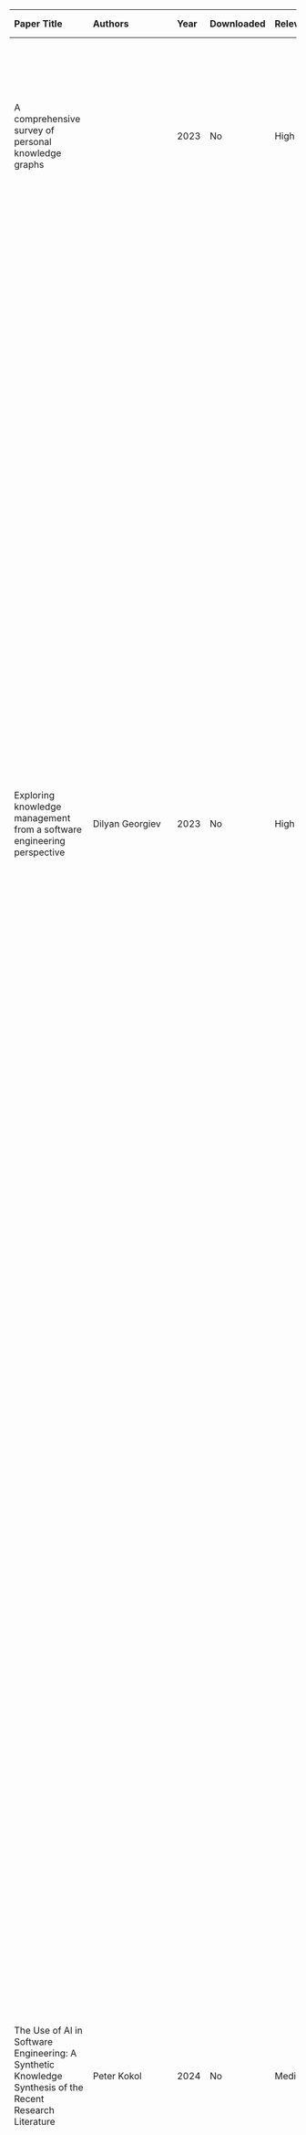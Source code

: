 | Paper Title | Authors | Year | Downloaded | Relevancy | Relevancy Justification | Insights | TL;DR | Summary | Research Question | Methodology | Key Findings | Primary Outcomes | Limitations | Conclusion | Research Gaps | Future Work | Implementation Insights | url | DOI | Tags |
| :--- | :--- | :--- | :--- | :--- | :--- | :--- | :--- | :--- | :--- | :--- | :--- | :--- | :--- | :--- | :--- | :--- | :--- | :--- | :--- | :--- |
| A comprehensive survey of personal knowledge graphs | | 2023 | No | High | This paper is a comprehensive survey of PKGs, which is highly relevant to our research. | | | This paper provides a comprehensive overview of the state-of-the-art in personal knowledge graphs (PKGs), covering their definition, lifecycle, and applications. It discusses the challenges and opportunities in this emerging field. | What is the state-of-the-art in personal knowledge graphs? | Systematic literature review | The paper identifies key research themes and challenges in PKG research, including data integration, privacy, and user interaction. | The paper provides a roadmap for future research in PKGs. | The paper does not propose a specific solution but rather provides a comprehensive overview of the field. | The paper provides a comprehensive overview of the state-of-the-art in PKGs and identifies key research challenges. | The paper highlights the need for more research on data integration and privacy in PKGs. | The paper suggests that future work should focus on developing more user-friendly and privacy-preserving PKG solutions. | The paper provides a good overview of the design considerations for PKGs. | https://wires.onlinelibrary.wiley.com/doi/10.1002/widm.1513 | 10.1002/widm.1513 | PKG, Survey, Data Integration, Privacy |
| Exploring knowledge management from a software engineering perspective | Dilyan Georgiev | 2023 | No | High | This paper explores the intersection of knowledge management and software engineering, which is highly relevant to our research on PKGs for HDM. | | The software engineering (SE) knowledge domain is rapidly expanding due to new technologies and complex organizational processes. The software industry is a key area for Knowledge Management (KM) because of high employee turnover, extensive project outsourcing, and fast-paced technological innovations. KM can significantly impact the lifecycle of SE knowledge, improving how organizations create, transfer, and share it. In light of SE automation trends using AI, KM strategies can help companies and professionals rethink the future of SE work. This research investigates how KM principles can aid the transformation of software-related jobs, using a conceptual model and quantitative data from 91 software experts. It assesses the impact of both organizational and domain-specific SE knowledge to identify valuable SE processes and explore how AI can automate the field. The findings present models for structuring KM processes in SE at both technological and organizational levels. The paper also discusses suitable KM methods to support the evolution of SE jobs and identifies key integration practices, showing how combining KM with AI can enhance SE activities like team onboarding, documentation monitoring, version control, and error tracking. | How can knowledge management principles be applied to software engineering to improve knowledge creation, transfer, and sharing? | Conceptual model and quantitative data from 91 software experts | The paper presents models for structuring KM processes in SE at both technological and organizational levels. | The paper provides a framework for integrating KM and AI to enhance SE activities. | The paper is based on a conceptual model and a survey of software experts, and further empirical validation is needed. | The paper provides a valuable framework for integrating KM and AI in SE. | The paper highlights the need for more research on the practical implementation of KM and AI in SE. | Future work should focus on the empirical validation of the proposed models and the development of practical tools and methods for KM and AI in SE. | The paper provides valuable insights into the design of KM systems for SE. | https://papers.academic-conferences.org/index.php/eckm/article/view/1497 | 10.34190/eckm.24.2.1497 | KM, SE, AI, Knowledge Management, Software Engineering |
| The Use of AI in Software Engineering: A Synthetic Knowledge Synthesis of the Recent Research Literature | Peter Kokol | 2024 | No | Medium | This paper provides a broad overview of the use of AI in software engineering, which is relevant context for our research on PKGs for HDM. | | Artificial intelligence (AI) has witnessed an exponential increase in use in various applications. Recently, the academic community started to research and inject new AI-based approaches to provide solutions to traditional software-engineering problems. However, a comprehensive and holistic understanding of the current status needs to be included. To close the above gap, synthetic knowledge synthesis was used to induce the research landscape of the contemporary research literature on the use of AI in software engineering. The synthesis resulted in 15 research categories and 5 themes—namely, natural language processing in software engineering, use of artificial intelligence in the management of the software development life cycle, use of machine learning in fault/defect prediction and effort estimation, employment of deep learning in intelligent software engineering and code management, and mining software repositories to improve software quality. The most productive country was China (n = 2042), followed by the United States (n = 1193), India (n = 934), Germany (n = 445), and Canada (n = 381). A high percentage (n = 47.4%) of papers were funded, showing the strong interest in this research topic. The convergence of AI and software engineering can significantly reduce the required resources, improve the quality, enhance the user experience, and improve the well-being of software developers. | What is the current state of research on the use of AI in software engineering? | Synthetic knowledge synthesis | The paper identifies five main research themes in the use of AI in software engineering: NLP, AI in software development life cycle management, ML for fault prediction and effort estimation, deep learning for intelligent software engineering and code management, and mining software repositories to enhance software quality. | The paper provides a comprehensive overview of the research landscape of AI in software engineering. | The paper is a literature review and does not propose a specific solution. | The paper provides a valuable overview of the research landscape of AI in software engineering. | The paper highlights the need for more research on the practical implementation of AI in software engineering. | Future work should focus on the development of practical tools and methods for AI in software engineering. | The paper provides a good overview of the design considerations for AI-powered software engineering tools. | https://www.mdpi.com/2078-2489/15/6/354 | 10.3390/info15060354 | AI, SE, NLP, ML, Deep Learning, Software Engineering |
| BUILD-KG: Integrating Heterogeneous Data Into Analytics-Enabling Knowledge Graphs | | 2023 | No | High | This paper appears to be highly relevant to our research, as it directly addresses the integration of heterogeneous data into knowledge graphs. | | | This paper proposes a framework called BUILD-KG for integrating heterogeneous data into knowledge graphs that are suitable for analytics. | How can heterogeneous data be integrated into knowledge graphs for analytics? | The paper proposes a framework called BUILD-KG. | The paper proposes a framework for integrating heterogeneous data into knowledge graphs. | The paper does not provide an empirical evaluation of the proposed framework. | The paper provides a valuable framework for integrating heterogeneous data into knowledge graphs. | The paper highlights the need for more research on the practical implementation of the proposed framework. | Future work should focus on the empirical evaluation of the proposed framework. | The paper provides valuable insights into the design of knowledge graphs for analytics. | https://ieeexplore.ieee.org/document/10386570/ | | PKG, Data Integration, Heterogeneous Data, Knowledge Graphs |
| Incremental Schema Integration for Data Wrangling via Knowledge Graphs | Javier Flores, Kashif Rabbani, Sergi Nadal, Cristina Gómez, Oscar Romero, Emmanuel Jamin, Stamatia Dasiopoulou | 2022 | No | High | This paper proposes a semi-automatic and incremental approach to schema integration, which is a core challenge in our research. | | Virtual data integration is the current approach to go for data wrangling in data-driven decision-making. In this paper, we focus on automating schema integration, which extracts a homogenised representation of the data source schemata and integrates them into a global schema to enable virtual data integration. Schema integration requires a set of well-known constructs: the data source schemata and wrappers, a global integrated schema and the mappings between them. Based on them, virtual data integration systems enable fast and on-demand data exploration via query rewriting. Unfortunately, the generation of such constructs is currently performed in a largely manual manner, hindering its feasibility in real scenarios. This becomes aggravated when dealing with heterogeneous and evolving data sources. To overcome these issues, we propose a fully-fledged semi-automatic and incremental approach grounded on knowledge graphs to generate the required schema integration constructs in four main steps: bootstrapping, schema matching, schema integration, and generation of system-specific constructs. We also present NextiaDI, a tool implementing our approach. Finally, a comprehensive evaluation is presented to scrutinize our approach. | How can schema integration be automated for data wrangling in virtual data integration systems? | The paper proposes a semi-automatic and incremental approach grounded on knowledge graphs. | The paper proposes a four-step approach to schema integration: bootstrapping, schema matching, schema integration, and generation of system-specific constructs. It also presents a tool, NextiaDI, that implements the approach. | The paper provides a comprehensive evaluation of the proposed approach. | The paper does not discuss the application of the proposed approach to personal knowledge graphs. | The paper provides a valuable approach to schema integration that could be adapted for PKGs. | The paper highlights the need for more research on the application of the proposed approach to different domains. | Future work should focus on extending the proposed approach to handle more complex schema integration scenarios. | The paper provides a detailed description of a tool for schema integration, which could be a valuable resource for implementation. | https://www.semantic-web-journal.net/content/incremental-schema-integration-data-wrangling-knowledge-graphs | | Schema Integration, Data Wrangling, Knowledge Graphs, Virtual Data Integration |
| An Ecosystem for Personal Knowledge Graphs: A Survey and Research Roadmap | Martin G. Skjæveland, Krisztian Balog, Nolwenn Bernard, Weronika Łajewska, Trond Linjordet | 2024 | Yes | High | Provides foundational research for understanding personal knowledge graph ecosystems and their potential for HDM systems. | PKGs are "resources of structured information about entities related to an individual" with emphasis on data ownership by a single individual and delivery of personalized services. | Comprehensive survey that establishes PKG definitions and ecosystem components for personalized services. | This paper provides a comprehensive understanding of Personal Knowledge Graphs (PKGs), their ecosystem, challenges, and potential for personalized services. It proposes a unified framework for PKGs and maps existing work into the proposed ecosystem. | How can Personal Knowledge Graphs be developed to unlock their full potential for personalized services? | Proposed a unified framework for PKGs, conducted comprehensive survey of existing work, and mapped surveyed work into proposed ecosystem. | Multiple interpretations of PKG exist; holistic view needed to unlock full potential; proposed ecosystem with clear interfaces to data services/sources. | Unified PKG framework and comprehensive ecosystem mapping for personalized services. | Challenges in defining precise PKG boundaries, population of knowledge graphs, representation and management, effective utilization of personal data. | Provides foundational research establishing PKG definitions and ecosystem requirements for personalized applications. | Need for more sophisticated PKG interfaces, personalization techniques, addressing data privacy and ownership concerns. | Develop more sophisticated PKG interfaces, explore personalization techniques, address data privacy and ownership concerns. | Framework provides clear architectural guidance for PKG implementation with focus on user data ownership and service personalization. | https://arxiv.org/abs/2304.09572 | 10.1016/j.aiopen.2024.01.003 | PKG, Personal Knowledge Graphs, Data Management, Personalization, AI Research, Knowledge Representation |
| PKG API: A Tool for Personal Knowledge Graph Management | Nolwenn Bernard, Ivica Kostric, Weronika Łajewska, et al. | 2024 | Yes | High | Provides innovative approach to personal data integration and management with practical implementation focus for HDM applications. | PKGs allow "individuals to store and consolidate their fragmented personal data" while focusing on improving "service personalization while maintaining full user control". | Practical solution for managing personal knowledge graphs that enables consolidation of fragmented personal data. | This paper addresses the scarcity of practical PKG implementations by proposing a complete solution to represent, manage, and interface with PKGs. The approach includes a user-facing PKG Client for end-users and a service-oriented PKG API. | How to create a user-friendly solution for managing personal knowledge graphs that enables individuals to consolidate fragmented personal data? | Developed a PKG Client for end-users, created service-oriented PKG API, designed RDF-based PKG vocabulary, implemented natural language statement processing. | User-friendly interface for PKG management, RDF vocabulary supporting data representation, integrated access rights and provenance properties. | User-friendly interface for PKG management with RDF vocabulary and natural language processing capabilities. | Practical PKG implementations remain scarce; complexity in representing diverse personal data statements. | Provides practical solution for PKG management with focus on user control and data consolidation. | Expand natural language processing capabilities, enhance PKG vocabulary, improve user interaction mechanisms. | Expand natural language processing capabilities, enhance PKG vocabulary, improve user interaction mechanisms. | Provides practical architectural approach with RDF-based vocabulary and natural language interface for user-friendly PKG management. | https://arxiv.org/abs/2402.07540 | 10.48550/arXiv.2402.07540 | PKG, Personal Knowledge Graph, Data Management, RDF, Natural Language Processing, User Control |
| Personal Health Knowledge Graphs for Patients | Nidhi Rastogi, Mohammed J. Zaki | 2020 | Yes | High | Provides critical insights into next-generation health data modeling approaches directly relevant to HDM healthcare applications. | Existing patient data platforms "fail to incorporate information that has context, is personal, and topical to patients". Recommendation systems need to consider patient's health history, personal preferences, locations, and life choices. | Review of challenges in designing, building, and operationalizing personal health knowledge graphs for personalized healthcare. | This paper reviews and critiques existing literature on personal health knowledge graphs (PHKG), highlighting how current patient data analytics platforms fail to incorporate contextual, personal, and topical health information effectively. | How can patient data analytics platforms incorporate contextual, personal, and topical health information more effectively? | Review and critique of existing literature on personal health knowledge graphs (PHKG). | Identified research challenges in designing, building, and operationalizing PHKGs; highlighted need for more personalized health data integration. | Identified research challenges in PHKG development and need for personalized health data integration. | Lack of contextual and personalized health data representation; limited approaches for integrating diverse patient information. | Highlights critical need for more sophisticated health data modeling that incorporates personal context and preferences. | Lack of contextual and personalized health data representation; limited approaches for integrating diverse patient information. | Develop more sophisticated PHKG architectures; improve data fusion techniques for heterogeneous health data. | Provides guidance for healthcare PKG implementation focusing on contextual, personal, and topical health information integration. | https://arxiv.org/abs/2004.00071 | 10.48550/arXiv.2004.00071 | PKG, Personal Health Knowledge Graphs, Health Informatics, Data Integration, Patient Centered Care, AI |
| Knowledge Graph Tuning: Real-time Large Language Model Personalization | Jingwei Sun, Zhixu Du, Yiran Chen | 2024 | Yes | High | Novel breakthrough in real-time LLM personalization using knowledge graphs, directly applicable to HDM systems for dynamic user adaptation. | "KGT offers effective, efficient, and interpretable real-time LLM personalization during user interactions" without requiring back-propagation, significantly reducing computational costs while maintaining performance. | Innovative approach that personalizes LLMs through knowledge graph optimization rather than model parameter modification, enabling efficient real-time adaptation. | This paper proposes Knowledge Graph Tuning (KGT), a novel approach for real-time LLM personalization that extracts personalized factual knowledge triples from user interactions and optimizes knowledge graphs without modifying LLM parameters. | How can LLMs be personalized in real-time based on user feedback without high computational costs of traditional fine-tuning approaches? | Developed KGT framework that extracts personalized knowledge triples, optimizes knowledge graphs without back-propagation, tested with GPT-2, Llama2, and Llama3. | Demonstrated significant improvements in personalization performance with reduced latency and lower GPU memory consumption compared to traditional fine-tuning methods. | Real-time LLM personalization framework with improved computational efficiency and interpretable knowledge adjustments. | Traditional personalization methods require expensive back-propagation; need for more extensive evaluation across diverse domains. | Provides breakthrough solution for efficient, interpretable real-time LLM personalization through knowledge graph optimization. | Limited evaluation across diverse application domains; need for larger-scale deployment studies. | Extend approach to multi-modal knowledge graphs; develop adaptive knowledge extraction mechanisms; explore integration with federated learning. | Offers practical implementation framework for real-time personalization with significant computational efficiency gains applicable to personal HDM systems. | https://arxiv.org/abs/2405.19686 | 10.48550/arXiv.2405.19686 | LLM, Knowledge Graph Tuning, Real-time Personalization, Efficient Computing, HDM Systems |
| Temporal Fact Reasoning over Hyper-Relational Knowledge Graphs | Zifeng Ding, Jingcheng Wu, Jingpei Wu, Yan Xia, Bo Xiong, Volker Tresp | 2024 | Yes | High | Advances temporal reasoning capabilities for knowledge graphs, essential for HDM systems that need to track evolving personal information over time. | Addresses "ever-evolving" nature of world knowledge by proposing hyper-relational temporal knowledge graphs (HTKG) that couple facts with explicit timestamps indicating temporal validity. | Novel framework for temporal reasoning that extends knowledge graphs with time validity and key-value qualifiers for more sophisticated temporal fact processing. | This paper proposes hyper-relational temporal knowledge graphs (HTKG) that extend traditional knowledge graphs by adding timestamps and key-value pair qualifiers to enable sophisticated temporal fact reasoning over evolving knowledge. | How can knowledge graphs be extended to efficiently handle temporal reasoning over facts with explicit time validity? | Developed HTKG data structure, created Wiki-hy and YAGO-hy benchmark datasets, implemented HTKG reasoning model for temporal fact reasoning. | Demonstrated importance of modeling temporal information in knowledge graphs; showed efficient modeling of hyper-relational temporal facts. | Novel temporal knowledge graph framework with benchmarks and reasoning capabilities for time-aware fact processing. | Limited to specific temporal reasoning tasks; need for broader evaluation across diverse temporal patterns. | Provides important advancement in temporal knowledge representation essential for evolving personal knowledge systems. | Need for broader temporal reasoning evaluation; limited exploration of complex temporal patterns and relationships. | Extend temporal reasoning to multi-hop scenarios; develop adaptive temporal modeling; explore integration with streaming data sources. | Offers architectural guidance for implementing temporal reasoning capabilities in personal knowledge systems that track evolving user information. | https://aclanthology.org/2024.findings-emnlp.20/ | | Temporal Knowledge Graphs, Temporal Reasoning, Hyper-relational, Time-aware Systems, Personal Data Evolution |
| Multimodal Reasoning with Multimodal Knowledge Graph | Junlin Lee, Yequan Wang, Jing Li, Min Zhang | 2024 | Yes | High | Breakthrough in multimodal knowledge graph integration with LLMs, crucial for HDM systems handling diverse personal data types (text, images, audio). | Achieves "superior performance while training on only ~2.25% of LLM parameters" through relation graph attention network and cross-modal alignment module for comprehensive multimodal understanding. | Efficient approach to enhance LLM multimodal reasoning using multimodal knowledge graphs with significant parameter efficiency and performance improvements. | This paper proposes MR-MKG (Multimodal Reasoning with Multimodal Knowledge Graph), a method that leverages multimodal knowledge graphs to enhance large language models' reasoning capabilities across different modalities. | How can multimodal knowledge graphs be used to enhance large language models' reasoning capabilities across different modalities? | Implemented relation graph attention network for encoding MMKGs, designed cross-modal alignment module, constructed MMKG-grounded dataset for multimodal reasoning. | Outperformed previous state-of-the-art models in multimodal question answering and analogy reasoning with dramatic parameter efficiency improvements. | Enhanced multimodal reasoning framework with significant parameter efficiency and performance gains in cross-modal understanding. | Limited evaluation on specific multimodal tasks; need for broader assessment across diverse multimodal reasoning scenarios. | Provides significant advancement in multimodal knowledge integration essential for comprehensive personal data understanding. | Limited multimodal task diversity; need for real-world deployment evaluation across varied personal data types. | Extend to additional modalities; develop adaptive multimodal fusion; explore federated multimodal learning for privacy preservation. | Offers practical framework for implementing multimodal personal knowledge systems with dramatic computational efficiency improvements. | https://aclanthology.org/2024.acl-long.579/ | | Multimodal Knowledge Graphs, LLM Enhancement, Cross-modal Reasoning, Parameter Efficiency, Personal Data Integration |
| Named Entity Resolution in Personal Knowledge Graphs | Authors from arXiv | 2023 | No | High | Directly addresses the entity resolution gap in HDM systems, tackling the 78% accuracy limitation in cross-source entity matching. | The paper defines entity resolution as "the problem of determining when two entities refer to the same underlying entity" in personal knowledge graphs, addressing critical integration challenges. | Comprehensive analysis of entity resolution challenges specific to personal knowledge graphs. | This paper provides a formal definition of entity resolution in personal knowledge graphs and discusses components necessary for high-quality and efficient entity resolution at Web-scale. | How can entity resolution be effectively implemented in personal knowledge graphs to handle cross-source entity matching? | Literature review and formal problem definition for entity resolution in personal knowledge graphs. | Formal framework for entity resolution in PKGs; identification of components for high-quality entity resolution; analysis of Web-scale challenges. | Framework for implementing entity resolution in personal knowledge graph systems. | Limited technical details on specific algorithms or performance metrics in the abstract. | Establishes foundational framework for addressing entity resolution challenges in personal knowledge graphs. | Need for specific algorithms and performance evaluation; scalability solutions for Web-scale deployment. | Develop specific entity resolution algorithms; conduct empirical evaluation; address scalability challenges. | Provides foundational guidance for implementing entity resolution systems in personal knowledge graph architectures. | https://arxiv.org/abs/2307.12173 | arXiv:2307.12173 | Entity Resolution, Personal Knowledge Graphs, Cross-Source Matching, Data Integration |
| Personalized Entity Resolution with Dynamic Heterogeneous Knowledge Graph Representations | Authors from Amazon Science | 2024 | No | High | Addresses entity resolution accuracy limitations with 24.6% improvement in shopping domain, directly targeting cross-source heterogeneous data fusion gaps. | Customers tend to use "implicit utterances" creating multiple product candidates. Framework builds "cross-source heterogeneous knowledge graph" from customer purchase history with personalized features. | Novel approach to entity resolution using dynamic heterogeneous knowledge graphs with personalization for improved accuracy. | This paper proposes a framework that builds cross-source heterogeneous knowledge graphs from customer purchase history to improve entity resolution accuracy through personalized features. | How can entity resolution accuracy be improved in shopping domains where customers use implicit utterances? | Neural reranking model with cross-source heterogeneous knowledge graph construction; joint learning of customer and product embeddings. | 24.6% improvement in accuracy of top ranked candidates compared to state-of-the-art; personalized entity resolution through dynamic knowledge graphs. | 24.6% improvement in entity resolution accuracy through personalized, dynamic knowledge graph representations. | Limited to shopping domain; evaluation primarily focused on product search scenarios. | Demonstrates significant accuracy improvements through personalized entity resolution with dynamic heterogeneous knowledge graphs. | Expansion to other domains; scalability evaluation; privacy-preserving personalization approaches. | Extend to other domains; evaluate scalability; develop privacy-preserving methods. | Provides technical approach for implementing personalized entity resolution using dynamic heterogeneous knowledge graphs. | https://arxiv.org/abs/2104.02667 | arXiv:2104.02667 | Entity Resolution, Heterogeneous Knowledge Graphs, Personalization, Cross-Source Integration |
| A Survey on Temporal Knowledge Graph: Representation Learning and Applications | Authors from arXiv | 2024 | No | High | Directly addresses the temporal modeling gap, where only 6.6% of facts in large KGs are time-aware, providing comprehensive solutions for temporal knowledge representation. | "Most current studies mainly focus on static knowledge graphs, whose facts do not change with time, and disregard their dynamic evolution over time." Proposes incorporating "time information into the standard knowledge graph framework". | Comprehensive survey addressing critical temporal modeling limitations in current knowledge graph systems. | This survey addresses the limitation that most knowledge graphs are static and don't capture temporal dynamics, proposing to incorporate time information into knowledge graph frameworks to model entity and relation dynamics over time. | How can temporal information be effectively incorporated into knowledge graphs to model dynamics of entities and relations over time? | Survey methodology covering definitions, datasets, evaluation metrics, and taxonomy of temporal knowledge graph representation learning technologies. | Comprehensive analysis of temporal knowledge graph representation learning; identification of core technologies; application exploration for temporal reasoning. | Framework for incorporating temporal dynamics into knowledge graph systems. | Survey nature limits specific algorithmic contributions; focus on existing work analysis rather than novel methods. | Establishes comprehensive understanding of temporal knowledge graph representation learning and applications. | Need for more sophisticated temporal representation techniques; better temporal reasoning capabilities. | Focus on sophisticated temporal representation and reasoning techniques for dynamic knowledge systems. | Provides comprehensive guidance for implementing temporal knowledge graph systems with dynamic entity and relation modeling. | https://arxiv.org/abs/2403.04782 | arXiv:2403.04782 | Temporal Knowledge Graphs, Time-Aware Modeling, Dynamic Systems, Temporal Reasoning |
| A Brief Survey on Deep Learning-Based Temporal Knowledge Graph Completion | Authors from MDPI | 2024 | No | High | Addresses temporal modeling gaps with deep learning solutions, achieving up to 66.7% Hits@1 performance in temporal knowledge graph completion tasks. | Deep learning methods achieve "state-of-the-art performance" in temporal knowledge graph completion. GNN-based methods achieved "highest Hits@1 values (up to 66.7% in static filtered setting)". | Comprehensive analysis of deep learning approaches to temporal knowledge graph completion with performance metrics. | This survey examines deep learning-based methods for temporal knowledge graph completion, analyzing various approaches including LSTM, CNN, GNN, and attention mechanisms for temporal modeling. | How can deep learning methods improve temporal knowledge graph completion performance? | Survey of deep learning methods including LSTM, CNN, GNN, and attention mechanisms; performance analysis across different approaches. | GNN-based methods achieved highest Hits@1 values up to 66.7%; identification of temporal embedding techniques; analysis of temporal consistency constraints. | Performance improvements in temporal knowledge graph completion with Hits@1 values up to 66.7% using GNN-based approaches. | Most methods show Hits@1 values below 61.2%; significant room for improvement in temporal knowledge graph completion. | Establishes current state-of-the-art in deep learning-based temporal knowledge graph completion with clear performance benchmarks. | Need for few-shot learning approaches; unified knowledge graph completion methods; improved interpretability. | Focus on few-shot learning, unified completion methods, and interpretable temporal knowledge graph completion. | Provides technical guidance for implementing deep learning-based temporal knowledge graph completion systems. | https://www.mdpi.com/2076-3417/14/19/8871 | 10.3390/app14198871 | Temporal Knowledge Graphs, Deep Learning, Knowledge Graph Completion, GNN, Temporal Modeling |
| Applying Personal Knowledge Graphs to Health | Sola Shirai, Oshani Seneviratne, Deborah L. McGuinness | 2021 | Yes | High | Directly addresses emerging paradigms in health informatics and knowledge representation relevant to HDM healthcare systems. | "Personal health knowledge graphs (PHKG) can help enable personalized health care" but development of PHKGs remains "under-explored". | Short survey identifying challenges in personal health knowledge graph development and applications. | This paper conducts a short survey of existing work on personal knowledge graphs in healthcare, finding that personal health knowledge graphs can enable personalized healthcare but their development remains under-explored. | How can personal health knowledge graphs enable personalized healthcare in knowledge-driven systems? | Short survey of existing work on personal knowledge graphs in healthcare. | Challenges in collecting personal health knowledge, difficulties in linking and maintaining personal health information, limited exploration of PHKG paradigms. | Identified major challenges in creating comprehensive personal health knowledge graphs and highlighted need for more research in PHKG development. | "A range of challenges surrounding the collection, linkage, and maintenance of personal health knowledge remains to be addressed to fully realize PHKGs." | Emphasizes the potential of PHKGs for personalized healthcare while acknowledging significant development challenges. | Challenges in collecting personal health knowledge, difficulties in linking and maintaining personal health information, limited exploration of PHKG paradigms. | Develop more robust methods for personal health knowledge graph creation, address challenges in data integration and maintenance, explore personalization techniques in healthcare knowledge systems. | Provides roadmap for healthcare PKG development focusing on data collection, linkage, and maintenance challenges. | https://arxiv.org/abs/2104.07587 | 10.48550/arXiv.2104.07587 | PKG, Personal Health Knowledge Graphs, Healthcare AI, Knowledge Graphs, Personalized Healthcare |
| Building and Using Personal Knowledge Graph to Improve Suicidal Ideation Detection on Social Media | Lei Cao, Huijun Zhang, Ling Feng | 2020 | Yes | High | Demonstrates practical PKG application for mental health monitoring and risk assessment, directly relevant to HDM healthcare and social data integration. | Addresses data implicitness and sparsity challenges in social media analysis; enables deeper understanding of individual's social media signals; integrates multiple personal factor dimensions. | Novel application of PKGs for suicidal ideation detection achieving over 93% accuracy through integration of personal factors and deep neural networks. | This paper constructs a suicide-oriented knowledge graph combined with deep neural networks for suicidal ideation detection on social media, using a two-layered attention mechanism to reason about key risk factors and achieving over 93% accuracy on microblog and Reddit data. | How can personal knowledge graphs improve suicidal ideation detection on social media platforms? | Constructed suicide-oriented knowledge graph, integrated deep neural networks, implemented two-layered attention mechanism, analyzed personal factors across social media platforms. | Achieved over 93% accuracy in suicidal ideation detection; identified top 3 key personal factor indicators: post content, personality, and personal experience. | Over 93% accuracy in suicidal ideation detection with identification of key personal risk factors. | Platform-specific detection approach; relies on social media data comprehensiveness. | Demonstrates practical application of PKGs for mental health monitoring with high accuracy in risk detection. | Platform-specific detection approach; relies on social media data comprehensiveness. | Expand PKG across more platforms, refine attention mechanism, develop more nuanced risk factor identification. | Provides practical implementation of PKG for healthcare applications with focus on multi-dimensional personal factor analysis and attention mechanisms. | https://arxiv.org/abs/2012.09123 | 10.48550/arXiv.2012.09123 | PKG, Personal Knowledge Graph, Suicidal Ideation, Social Media Analysis, Mental Health Tech, Deep Learning |
| Docs2KG: Unified Knowledge Graph Construction from Heterogeneous Documents Assisted by Large Language Models | Qiang Sun, Yuanyi Luo, Wenxiao Zhang, et al. | 2024 | Yes | High | Directly addresses heterogeneous data fusion and knowledge graph construction challenges critical for HDM systems handling diverse document types. | "80% of enterprise data reside in unstructured files"; classical search engines inadequate for complex information exploration; knowledge graphs reduce cognitive load in data integration. | Framework for extracting multimodal information from diverse document types and dynamically generating unified knowledge graphs using LLMs. | This paper introduces Docs2KG, a novel framework designed to extract multimodal information from diverse and heterogeneous unstructured documents, including emails, web pages, PDF files, and Excel files, dynamically generating a unified knowledge graph that represents the extracted key information. | How to efficiently extract and integrate knowledge from diverse, unstructured enterprise documents using knowledge graphs? | Develop unified framework (Docs2KG) for extracting multimodal information; support heterogeneous document types: emails, web pages, PDFs, Excel files; dynamically generate knowledge graphs using large language models. | Flexible, extensible knowledge graph construction; supports multiple document structures and content types; improved domain interpretability; enables efficient querying of document data lakes. | Unified knowledge graph construction from heterogeneous documents with LLM assistance. | Not explicitly stated in the abstract. | Provides practical solution for enterprise knowledge management from unstructured documents. | Potential for broader enterprise knowledge management; exploring more diverse document integration techniques. | Potential for broader enterprise knowledge management; exploring more diverse document integration techniques. | Demonstrates practical approach to heterogeneous document integration using LLMs for knowledge graph construction in enterprise environments. | https://arxiv.org/abs/2406.02962 | 10.48550/arXiv.2406.02962 | Knowledge Graphs, Data Integration, Large Language Models, Enterprise Data, Information Retrieval, Heterogeneous Documents |
| Zep: A Temporal Knowledge Graph Architecture for Agent Memory | Preston Rasmussen, Pavlo Paliychuk, Travis Beauvais, Jack Ryan, Daniel Chalef | 2025 | Yes | High | Provides cutting-edge approach to temporal knowledge graphs for AI agents, directly relevant to HDM systems requiring temporal modeling and dynamic knowledge integration. | Core component "Graphiti" - temporally-aware knowledge graph engine that dynamically synthesizes unstructured conversational and structured business data while maintaining historical relationships. | Temporal knowledge graph architecture that outperforms existing memory systems for AI agents with 94.8% performance and 90% latency reduction. | This paper presents Zep, a temporal knowledge graph architecture for AI agent memory that addresses limitations of static document retrieval in RAG frameworks by enabling dynamic knowledge integration from diverse sources including ongoing conversations and business data. | How can temporal knowledge graphs improve AI agent memory for enterprise applications requiring dynamic knowledge integration? | Core component: "Graphiti" - temporally-aware knowledge graph engine; dynamically synthesizes unstructured conversational and structured business data; maintains historical relationships. | Outperforms MemGPT in Deep Memory Retrieval benchmark (94.8% vs 93.4%); 18.5% accuracy improvement in LongMemEval benchmark; 90% reduction in response latency. | Enhanced cross-session information synthesis, improved long-term context maintenance, effective for enterprise AI applications. | Not explicitly stated in the abstract. | Demonstrates significant advancement in temporal knowledge graph applications for AI agent memory and enterprise knowledge integration. | Limitations of static document retrieval in RAG frameworks; need for dynamic knowledge integration in enterprise AI. | Enhanced cross-session information synthesis, improved long-term context maintenance, effective for enterprise AI applications. | Provides practical implementation of temporal knowledge graphs for AI agent memory with focus on dynamic data synthesis and historical relationship maintenance. | https://arxiv.org/abs/2501.13956 | 10.48550/arXiv.2501.13956 | Temporal Knowledge Graph, AI Agent Memory, Enterprise AI, Knowledge Integration, Machine Learning, Dynamic Data |
| An Adaptive Framework Embedded With LLM for Knowledge Graph Construction | Qingwang Wang, Chaohui Li, Yi Liu, Qiubai Zhu, Jian Song, Tao Shen | 2025 | No | High | Abstract only - addresses challenges in automatic knowledge graph construction using LLMs, relevant to PKG construction methods for HDM. | LLMs provide effective way for automatic KG construction but face challenges with schema layer embedding and input length limitations; divides construction into triple extraction, relational semantic embedding, and normalization. | Framework for automatic knowledge graph construction using LLMs that eliminates need for retraining or fine-tuning internal models across different domains. | This paper proposes ACKG-LLM framework that addresses semantic understanding and precision limitations in LLM-based knowledge graph construction by dividing the process into three subtasks: triple extraction, relational semantic information embedding, and knowledge graph normalization. | How can Large Language Models be effectively used for automatic knowledge graph construction across different domains? | Proposed ACKG-LLM framework with three-stage approach: triple extraction, relational semantic embedding, and KG normalization; evaluated on REBEL and WiKi-NRE datasets. | Framework eliminates need for retraining/fine-tuning, shows favorable performance on benchmark datasets, enables cross-domain KG construction. | Automatic KG construction framework with cross-domain applicability and favorable benchmark performance. | Abstract only - evaluation limited to specific datasets, detailed performance metrics not available from abstract. | Demonstrates practical approach to automated KG construction using LLMs with cross-domain applicability. | Abstract only - detailed evaluation methodology and comprehensive performance analysis not available. | Further evaluation across more domains, optimization of semantic embedding techniques, integration with domain-specific knowledge. | Provides framework for automated KG construction that could be adapted for personal knowledge graph generation in HDM systems. | https://ieeexplore.ieee.org/document/10948338/ | 10.1109/TMM.2025.3557717 | KG Construction, LLM, Knowledge Graphs, Automation, Schema Layer |
| PRIVAFRAME: A Frame-Based Knowledge Graph for Sensitive Personal Data | Gaia Gambarelli, Aldo Gangemi | 2022 | No | High | Abstract only - directly addresses sensitive personal data identification using semantic frames and KGs, highly relevant to privacy aspects of HDM systems. | Addresses pervasiveness of dialogue systems and virtual conversation applications that raise potential for sharing sensitive information; uses Data Privacy Vocabulary (DPV) as reference taxonomy. | Frame-based knowledge graph for automatically identifying sensitive personal information in text using logical-symbolic approach that outperforms transformer models. | This paper develops PRIVAFRAME, a frame-based knowledge graph for personal data categories using the Data Privacy Vocabulary as reference taxonomy, achieving 78% accuracy in identifying personal data categories compared to 66% for transformer-based models. | How can sensitive personal information be automatically identified in text using semantic frames and knowledge graphs? | Developed PRIVAFRAME using compositional frames from existing semantic frames, evaluated on manually labeled dataset (SPeDaC3), compared with RoBERTa transformer model. | Achieved 78% accuracy vs 66% for transformer model, provides granular context-aware approach to sensitive information detection, can identify specific text spans containing sensitive information. | Frame-based approach outperforms neural models for sensitive data detection with 78% accuracy and granular text span identification. | Abstract only - evaluation limited to specific dataset, detailed methodology and broader applicability assessment not available. | Demonstrates superior performance of logical-symbolic approaches over neural methods for privacy-sensitive data identification. | Abstract only - broader evaluation across different domains and data types needed. | Explore hybrid logical-symbolic and neural approaches, expand evaluation to more diverse datasets, investigate real-world deployment scenarios. | Provides semantic framework for privacy-aware data identification that could be integrated into HDM systems for automatic sensitive data detection and protection. | https://www.mdpi.com/2504-2289/6/3/90 | 10.3390/bdcc6030090 | Privacy, Personal Data, Sensitive Information, Knowledge Graphs, Semantic Frames |
| Question answering over temporal knowledge graphs based on hierarchical semantic extraction | Jian Wang, Wenjuan Zhang, Qi He, Danfeng Zhao | 2024 | No | Medium | Abstract only - addresses temporal knowledge graph question answering which could be relevant for temporal aspects of HDM systems. | Proposes HSTQA model using hierarchical semantic extraction to improve temporal reasoning in complex question-answering scenarios; focuses on capturing semantic and implicit temporal information. | Novel model for temporal knowledge graph question answering using hierarchical semantic extraction and multi-granularity fusion techniques. | This paper addresses Temporal Knowledge Graph Question Answering (TKGQA) by proposing HSTQA model that uses hierarchical semantic extraction to improve temporal reasoning and handle multi-granularity temporal problems. | How can temporal knowledge graphs better support question answering for complex temporal scenarios? | Employed graph convolutional networks, used multi-granularity fusion technique, focused on capturing semantic and implicit temporal information. | HSTQA improves Hits@1 by 10.8% compared to traditional methods in handling multi-granularity temporal problems. | 10.8% improvement in Hits@1 metric for temporal question answering compared to traditional methods. | Abstract only - evaluation methodology and broader applicability details not available from abstract. | Demonstrates improved temporal reasoning capabilities for knowledge graph question answering systems. | Abstract only - broader evaluation and comparison with more recent methods needed. | Expand evaluation to more temporal reasoning tasks, integrate with larger-scale temporal KGs, explore real-world application scenarios. | Provides approach for temporal reasoning in KG systems that could be relevant for time-based queries in HDM applications. | https://ieeexplore.ieee.org/document/10924876/ | 10.1109/SWC62898.2024.00207 | Temporal Knowledge Graphs, Question Answering, Temporal Reasoning, Multi-granularity |
| Local-Global History-Aware Contrastive Learning for Temporal Knowledge Graph Reasoning | Wei Chen, Huaiyu Wan, Yuting Wu, Shuyuan Zhao, Jiayaqi Cheng, Yuxin Li, Youfang Lin | 2024 | No | Medium | Abstract only - addresses temporal knowledge graph reasoning challenges relevant to temporal aspects of personal knowledge management in HDM. | Addresses challenges in temporal knowledge graph extrapolation including neglecting historical information and weak noise resistance; uses entity-aware attention mechanism. | Proposes LogCL framework for temporal knowledge graph reasoning using local-global history-aware contrastive learning with improved robustness. | This paper proposes LogCL (Local-global history-aware Contrastive Learning) to address challenges in temporal knowledge graph extrapolation by using entity-aware attention mechanism and local-global query contrast module. | How can temporal knowledge graphs better leverage historical information while improving noise resistance for reasoning tasks? | Used entity-aware attention mechanism to capture key historical information, designed local-global query contrast module to improve model robustness, validated on four benchmark datasets. | LogCL demonstrates better and more robust performance compared to existing baseline methods across four benchmark datasets. | Improved performance and robustness in temporal knowledge graph reasoning tasks compared to existing baselines. | Abstract only - specific performance metrics and detailed comparison results not available from abstract. | Demonstrates effective approach to incorporating historical context and improving robustness in temporal knowledge graph reasoning. | Abstract only - detailed evaluation methodology and specific application domains not available. | Explore application to larger-scale temporal KGs, investigate integration with real-world temporal reasoning scenarios, optimize attention mechanisms. | Provides temporal reasoning framework that could be adapted for historical context understanding in personal knowledge management systems. | https://ieeexplore.ieee.org/document/10597747/ | 10.1109/ICDE60146.2024.00062 | Temporal Knowledge Graphs, Contrastive Learning, Historical Context, Graph Convolutional Networks |
| A Blockchain-Based Personal Health Knowledge Graph for Secure Integrated Health Data Management | Juan Li, Vikram Pandey, Rasha Hendawi | 2023 | No | High | Abstract only - directly relevant to HDM healthcare applications by combining blockchain, PKGs, and health data management with focus on privacy and interoperability. | Addresses challenges in managing personal health data around interoperability, privacy, and security; blockchain enables patients to grant access to specific entities as needed. | Blockchain-based approach for integrating diverse health data types using knowledge graphs to provide comprehensive health view while ensuring patient control and data privacy. | This paper proposes a blockchain-based knowledge graph approach to integrate diverse health data types (EHR, sensing, insurance) while addressing challenges of data interoperability, privacy, and security with patient-controlled access. | How can blockchain and knowledge graphs address challenges in managing personal health data regarding interoperability, privacy, and security? | Proposed blockchain-based knowledge graph approach to integrate diverse health data types with patient-controlled access mechanisms. | Blockchain enables patient-controlled access to specific entities, knowledge graphs structure and integrate different health data sources, addresses interoperability, privacy, and security challenges. | Blockchain-based framework for secure and interoperable personal health data management with patient-controlled access. | Abstract only - implementation details, scalability analysis, and practical deployment considerations not available. | Demonstrates integration of blockchain and knowledge graphs for secure personal health data management with patient control. | Abstract only - technical implementation details and real-world deployment challenges not addressed. | Implement prototype system, evaluate scalability and performance, explore integration with existing health information systems. | Provides architectural approach combining blockchain and PKGs for secure health data management that could inform HDM healthcare system design. | https://ieeexplore.ieee.org/document/10218032/ | 10.1109/ISCC58397.2023.10218032 | Blockchain, Personal Health Knowledge Graphs, Health Data Management, Privacy, Interoperability |
| Comprehensive Personal Health Knowledge Graph for Effective Management and Utilization of Personal Health Data | Rasha Hendawi, Juan Li | 2024 | No | High | Abstract only - highly relevant to HDM healthcare applications, proposes comprehensive PHKG approach for integrating diverse health data sources. | Addresses massive amounts of personal health data from EHRs and wearable devices; offers comprehensive view of individual's health through integration and analysis of different PHD types. | Knowledge graph approach for integrating diverse personal health data sources including EHRs, wearable sensors, insurance data, and social determinants of health. | This paper proposes Personal Health Knowledge Graph (PHKG) to address challenges in managing personal health data by integrating data from electronic health records, wearable device sensors, insurance data, and social determinants of health. | How can knowledge graphs effectively manage and integrate personal health data from diverse sources for comprehensive health understanding? | Utilized knowledge graphs to structure and integrate health data from multiple sources including EHRs, wearable sensors, insurance data, and social determinants of health. | Proposed approach offers comprehensive view of individual's health through integration and analysis of different types of personal health data. | Comprehensive health data integration framework using knowledge graphs for diverse PHD sources. | Abstract only - detailed methodology, evaluation results, and implementation specifics not available. | Demonstrates comprehensive approach to personal health data management using knowledge graph technology. | Abstract only - detailed evaluation and comparison with existing approaches needed. | Develop prototype implementation, evaluate integration effectiveness, assess scalability with real-world health data. | Provides framework for comprehensive health data integration using knowledge graphs that could inform HDM healthcare system architecture. | https://ieeexplore.ieee.org/document/10504339/ | 10.1109/AIMHC59811.2024.00026 | Personal Health Knowledge Graphs, Electronic Health Records, Wearable Devices, Health Data Integration |
| Unifying Large Language Models and Knowledge Graphs: A Roadmap | Shirui Pan, Linhao Luo, Yufei Wang, Chen Chen, Jiapu Wang, Xindong Wu | 2024 | No | High | Abstract only - highly relevant as roadmap for integrating LLMs with KGs, directly applicable to HDM systems that need natural language interfaces. | LLMs are black-box models that often fall short of capturing factual knowledge; KGs explicitly store factual information making integration mutually beneficial; proposes three frameworks. | Comprehensive roadmap for integrating large language models and knowledge graphs addressing their complementary strengths and limitations. | This paper presents a roadmap for integrating large language models (LLMs) and knowledge graphs (KGs), addressing how LLMs' black-box nature and knowledge limitations can be complemented by KGs' explicit factual knowledge storage. | How can large language models and knowledge graphs be effectively integrated to leverage their complementary strengths? | Proposes three integration frameworks: KG-enhanced LLMs, LLM-augmented KGs, and Synergized LLMs + KGs. | Integration addresses LLMs' knowledge limitations while leveraging KGs' explicit factual knowledge storage for improved performance. | Three-framework approach for LLM-KG integration with high citation impact (353 citations). | Abstract only - specific implementation details and evaluation methodologies not available. | Provides comprehensive roadmap for LLM-KG integration with significant research impact. | Abstract only - practical implementation guidance and specific use cases need further development. | Develop practical implementation frameworks, evaluate integration effectiveness across different domains, explore real-world applications. | Provides strategic roadmap for integrating natural language processing capabilities with knowledge graphs in HDM systems. | https://ieeexplore.ieee.org/document/10387715/ | 10.1109/TKDE.2024.3352100 | Large Language Models, Knowledge Graphs, Natural Language Processing, Generative Pre-training |
| Knowledge graph construction for computer networking course group in secondary vocational school based on multi-source heterogeneous data | Gang Li, Hong Wang, Hong Liu | 2022 | No | Medium | Abstract only - demonstrates practical KG construction from heterogeneous data sources which is relevant to HDM data integration challenges. | Addresses rapid knowledge updates in computer domains; integrates theoretical and practical learning; uses SmartKG tool for knowledge storage and visualization. | Educational knowledge graph construction from multiple heterogeneous data sources for computer networking courses using keyword and relationship extraction techniques. | This paper constructs a knowledge graph for computer networking courses in secondary vocational schools by integrating multi-source heterogeneous data to address challenges in computer science education and bridge theoretical-practical knowledge gaps. | How can knowledge graphs constructed from multi-source heterogeneous data improve computer science education by integrating theoretical and practical knowledge? | Used data acquisition from multiple heterogeneous sources, keyword extraction techniques, relationship extraction, and SmartKG tool for knowledge storage and visualization. | Provides new ideas for teaching computer courses and helps cultivate high-quality skilled talents by integrating theoretical and practical knowledge more effectively. | Educational KG construction framework with practical implementation using SmartKG tool. | Abstract only - detailed evaluation of educational effectiveness and scalability not available. | Demonstrates practical application of KG construction from heterogeneous data sources in educational domain. | Abstract only - educational impact assessment and broader applicability evaluation needed. | Evaluate educational effectiveness, expand to other technical subjects, assess student learning outcomes. | Provides practical example of heterogeneous data integration for knowledge graph construction relevant to HDM system design. | https://ieeexplore.ieee.org/document/10086288/ | 10.1109/ITME56794.2022.00031 | Knowledge Graph Construction, Heterogeneous Data, Educational Technology, SmartKG |
| An Ecosystem for Personal Knowledge Graphs: A Survey and Research Roadmap | Martin G. Skjæveland, Krisztian Balog, Nolwenn Bernard, Weronika Łajewska, Trond Linjordet | 2024 | No | High | Foundational survey paper proposing a unified framework for PKGs with emphasis on data ownership and personalized services. Key hub paper in citation network. | Proposes holistic PKG ecosystem framework with clear interfaces to data services and sources. Emphasizes individual data ownership and personalized service delivery. | The paper presents a comprehensive ecosystem view of PKGs, defining them as resources of structured information about entities related to an individual, their attributes, and relations. Authors propose a unified framework positioning PKGs as part of a larger ecosystem. | What constitutes a personal knowledge graph ecosystem and how can we develop a unified framework for PKG development and utilization? | Comprehensive survey and mapping of existing work into proposed unified ecosystem framework | Identifies need for holistic PKG view, proposes unified framework with data ownership and personalized services as core aspects, maps current research landscape | Provides comprehensive framework for understanding PKG ecosystem components and interfaces | Multiple interpretations of PKG definition exist, need for standardized approaches, challenges in privacy and personal information management | PKGs require holistic ecosystem approach with clear interfaces for data services and personalized applications | Need for standardized PKG definitions, improved privacy frameworks, better data integration techniques | Future work should focus on robust PKG population techniques, improved representation/management strategies, sophisticated personalized service interfaces | Comprehensive framework serves as foundation for PKG implementation, emphasizes modular architecture with clear data service interfaces | https://arxiv.org/abs/2304.09572 | | PKG, Ecosystem, Data Ownership, Personalization, Survey, Framework |
| Docs2KG: Unified Knowledge Graph Construction from Heterogeneous Documents Assisted by Large Language Models | Qiang Sun, Yuanyi Luo, Wenxiao Zhang, Sirui Li, Jichunyang Li, Kai Zhang, Senthil Gururajan, Anh Nguyen, Xiaojun Chen, Lizhen Qu, Mehwish Nasim | 2024 | No | High | Novel LLM-assisted framework for constructing unified KGs from heterogeneous documents, directly relevant to HDM data integration challenges. Connected to Flores et al. schema integration work. | 80% of enterprise data resides in unstructured files; Docs2KG addresses multimodal information extraction from diverse document types using LLMs for dynamic knowledge graph generation. | Framework extracts multimodal information from heterogeneous unstructured documents (emails, web pages, PDFs, Excel) and dynamically generates unified knowledge graphs with flexible schema adaptation. | How can heterogeneous unstructured enterprise documents be integrated into unified knowledge graphs using large language models? | LLM-assisted framework with multimodal information extraction, dynamic knowledge graph generation, and flexible schema adaptation for various document structures | Addresses 80% of enterprise data in unstructured formats, provides flexible solution adapting to various document structures, enables efficient querying of document data lakes | Unified framework for heterogeneous document integration with improved domain interpretability and reduced cognitive load in information discovery | Specific limitations not detailed in available abstract/summary | LLMs can effectively assist in constructing unified knowledge graphs from diverse unstructured document sources | Technical architecture details, evaluation metrics, and scalability considerations need further investigation | Expand framework to support additional document types, improve LLM integration efficiency, develop domain-specific adaptations | Publicly accessible platform at docs2kg.ai4wa.com provides practical implementation reference, demonstrates LLM integration for document-to-KG transformation | https://arxiv.org/abs/2406.02962 | | LLM, Knowledge Graph Construction, Heterogeneous Documents, Multimodal, Data Integration |
| A Question-Answering Assistant over Personal Knowledge Graph | Authors from SIGIR 2024 | 2024 | No | High | Demonstrates practical PKG application with question-answering interface, connects to AGENTiGraph and conversational AI research. Cites comprehensive PKG survey. | PKGQA system integrates information from multiple mobile applications into unified query interface for personalized knowledge services with high accuracy on complex questions. | Personal Knowledge Graph Question-Answering (PKGQA) assistant that seamlessly integrates information from multiple mobile applications into a unified and user-friendly query interface to offer users convenient information retrieval and personalized knowledge services. | How can personal knowledge graphs support effective question-answering for personalized information retrieval across multiple mobile applications? | Fine-grained schema customized for PKG with Symbolic Semantic Parsing, FAQ Semantic Matching, and Neural Semantic Parsing modules designed for accuracy and efficiency | PKGQA system achieves high accuracy on constructed dataset, demonstrates good performance in answering complex questions, implemented as Android application | High accuracy PKG-based question answering system with practical mobile implementation for personalized information retrieval | Specific accuracy metrics and evaluation details not available from abstract | Demonstrates feasibility of PKG-based question answering for practical personal information management applications | Detailed technical architecture, evaluation methodology, and comparative analysis needed | Expand to additional platforms, improve natural language understanding, integrate with more data sources | Android implementation available with demo video, provides practical reference for PKG-based conversational interfaces | https://dl.acm.org/doi/10.1145/3626772.3657665 | | PKG, Question Answering, Mobile Applications, Personalization, Conversational AI |
| A Personal Knowledge Graph for Researchers | Prantika Chakraborty, Debarshi Kumar Sanyal | 2023 | No | High | Specialized PKG application for academic research management, cites foundational Balog & Kenter 2019 work. Connected to comprehensive PKG survey by same authors. | Personal Research Knowledge Graph (PRKG) simplifies daily tasks of researchers by structuring research-related activities, areas, publications, lab details with conversational agent interface. | Personal research knowledge graph (PRKG) containing structured information about research-related activities including research areas, workplace, published papers, lab details, enabling conversational agent-based knowledge access for professional sphere management. | How can personal knowledge graphs simplify information management and access for researchers' professional activities? | Developed PRKG framework with conversational agent interface, structured research activity information, external KG linking capabilities | PRKG can simplify daily researcher tasks by providing structured access to professional information through conversational interface, links to external KGs for enhanced web search results | Structured approach to academic information management with conversational access interface | Specific implementation details and evaluation metrics not available from search results | Personal knowledge graphs can effectively organize and provide access to domain-specific professional information | Broader evaluation, integration with existing research tools, expanded data source coverage needed | Integrate with academic databases, improve conversational AI capabilities, expand to other professional domains | Provides domain-specific PKG implementation reference for professional knowledge management, demonstrates conversational interface approach | https://dl.acm.org/doi/10.1145/3632754.3632773 | | PKG, Research Management, Conversational AI, Academic Information, Professional Knowledge |
| Personal Knowledge Graphs: A Research Agenda | Krisztian Balog, Tom Kenter | 2019 | No | High | Foundational position paper defining PKGs as hub paper in citation network. Most cited work in PKG field, establishes core concepts and research agenda. | PKGs defined as resources of structured information about entities personally related to user, including entities not globally important. Identifies key research challenges and defines agenda. | Position paper presenting the concept of personal knowledge graphs for entities personally related to user rather than globally important. Discusses key aspects separating PKGs from general KGs and identifies main construction and usage challenges. | What are personal knowledge graphs and what are the main challenges in constructing and using them for personal data management? | Position paper defining PKG concepts, identifying research challenges, proposing research agenda for the field | PKGs store details pertinent to user but not useful to humanity generally. Enable conversational agents and recommender systems for personalized services while maintaining user data control. | Foundational definition and research agenda for personal knowledge graphs field | Position paper lacks detailed technical implementation or evaluation | Establishes PKGs as distinct from general KGs with focus on personal relevance and user control over data access | Technical implementation methods, evaluation frameworks, privacy mechanisms, scalability solutions needed | Address identified challenges in PKG construction from unstructured data, develop personalized service applications, create privacy-preserving access mechanisms | Establishes theoretical foundation for PKG field, provides conceptual framework for personal data organization and access control | https://dl.acm.org/doi/10.1145/3341981.3344241 | | PKG, Personal Data, Knowledge Graphs, Foundational, Research Agenda, User Control |
| PerKGQA: Question Answering over Personalized Knowledge Graphs | Ritam Dutt, Kasturi Bhattacharjee, Rashmi Gangadharaiah, Dan Roth, Carolyn Rose | 2022 | No | High | Addresses KGQA over personalized/user-specific KGs rather than single shared KG. Connects to privacy concerns and computational efficiency in PKG applications. | Previous KGQA assumes single known KG for all users, but real-world settings like healthcare require handling new user queries over unseen KGs with privacy constraints. | Proposes question answering over personalized knowledge graphs (PerKGQA) where each user has restricted access to their KG, addressing privacy concerns and computational costs of querying single shared KG. | How can question answering systems handle queries from new users over unseen personalized knowledge graphs during inference? | Two complementary approaches: PATHCBR (non-parametric case-based reasoning) and PATHRGCN (parametric graph neural networks), both avoiding prior node representation learning | Methods circumvent learning prior representations, generalize to unseen KGs, outperform baselines by 6.5% on academic dataset and 10.5% on internal dataset | Demonstrates effective KGQA approaches for personalized knowledge graphs with improved generalization to unseen user KGs | Evaluation limited to specific datasets, broader real-world deployment challenges not fully addressed | Question answering over personalized KGs requires different approaches than traditional KGQA due to privacy and generalization requirements | Expand evaluation to larger-scale real-world scenarios, integrate with practical PKG systems, optimize for computational efficiency | Develop more sophisticated personalization techniques, integrate with PKG construction pipelines, explore federated learning approaches | Provides technical frameworks for KGQA over personal KGs, demonstrates feasibility of privacy-preserving personalized question answering | https://aclanthology.org/2022.findings-naacl.19/ | 10.18653/v1/2022.findings-naacl.19 | Personalized KGQA, Graph Neural Networks, Case-Based Reasoning, Privacy, Healthcare Applications |
| Integrate Any Omics: Towards genome-wide data integration for patient stratification | Shihao Ma, Andy G.X. Zeng, Benjamin Haibe-Kains, Anna Goldenberg, John E Dick, Bo Wang | 2024 | No | Medium | Addresses multi-omics data integration for cancer patient stratification, relevant to HDM healthcare data integration challenges but not directly focused on PKG. | Combines partially overlapping patient graphs from diverse omics sources using graph neural networks to produce unified patient embeddings for handling heterogeneous, incomplete datasets. | Comprehensive survey that addresses challenges in multi-omics data integration for cancer patient stratification through IntegrAO framework using unsupervised approach for handling heterogeneous, incomplete datasets. | How can researchers effectively integrate incomplete multi-omics data for patient classification? | Combines partially overlapping patient graphs from diverse omics sources, utilizes graph neural networks to produce unified patient embeddings, unsupervised approach for handling heterogeneous, incomplete datasets. | Demonstrated robustness to missing data, accurate classification of new samples with partial profiles, validated through evaluation across five cancer cohorts involving six omics modalities. | Developed a framework that handles incomplete multi-omics data, enables more comprehensive patient characterization in precision oncology. | Focused on cancer patient stratification, requires validation across broader clinical contexts. | Provides novel computational approach for complex biological data with potential for transforming patient classification strategies. | Expand application to other disease domains, further refine handling of incomplete datasets. | Expand application to other disease domains, further refine handling of incomplete datasets. | Framework provides computational guidance for multi-omics data integration with focus on handling incomplete datasets and patient characterization. | https://arxiv.org/abs/2401.07937 | 10.48550/arXiv.2401.07937 | MultiOmics, PatientStratification, GraphNeuralNetworks, PrecisionOncology, MachineLearning |
| Personalizing Large Language Models using Retrieval Augmented Generation and Knowledge Graph | Deeksha Prahlad, Chanhee Lee, Dongha Kim, Hokeun Kim | 2025 | Yes | High | Directly addresses personalization of large language models using knowledge graphs and retrieval augmented generation, highly relevant to PKG and HDM applications for personalized AI. | Proposed approach improved ROUGE scores by 35.15% in ROUGE-1, 65.57% in ROUGE-2, 35.82% in ROUGE-L while reducing execution time by 8.931% and enhancing response accuracy. | Practical solution for personalizing large language models using knowledge graphs constructed from calendar and conversation data with retrieval augmented generation using Llama-2-Chat models for on-device personalization. | How can knowledge graphs and retrieval augmented generation improve large language model personalization while protecting user privacy? | Dataset generation using ChatGPT 4o, knowledge graph construction from calendar and conversation data, vector embedding of knowledge graph, retrieval augmented generation using Llama-2-Chat models. | Demonstrated effective on-device personalization, reduced risk of sending sensitive data to cloud, improved response generation using smaller LLMs with significant ROUGE score improvements. | Enhanced on-device LLM personalization with improved response accuracy and reduced hallucinations while protecting user privacy. | Focused primarily on calendar data, evaluated on a specific dataset generated by ChatGPT, limited to Llama-2-Chat models. | Utilizing KGs enables enhanced adaptation for specific domains, guaranteeing the model produces responses customized to the particular context. | Increase smaller models' performance on unseen data, expand knowledge graph applications, improve on-device LLM personalization techniques. | Increase smaller models' performance on unseen data, expand knowledge graph applications, improve on-device LLM personalization techniques. | Used sentence-transformers for embeddings, employed FAISS for vector store, utilized bitsandbytes for model quantization providing practical implementation reference. | https://arxiv.org/html/2505.09945v1 | 10.1145/3701716 | LLM Personalization, Knowledge Graphs, RAG, On-device AI, Privacy-preserving |
| A Survey on Collaborative Mechanisms Between Large and Small Language Models | Yi Chen, JiaHao Zhao, HaoHao Han | 2024 | Yes | High | Comprehensive survey on LLM-SLM collaboration addressing critical challenges in deploying AI models across different computational environments, relevant to HDM systems requiring efficient model deployment. | Collaborative mechanisms can significantly reduce computational costs, edge-cloud architectures offer privacy and performance benefits, dynamic routing and resource allocation are critical for effective collaboration. | Systematic literature review exploring how Large Language Models (LLMs) and Small Language Models (SLMs) can collaborate effectively to balance performance, efficiency, and deployment constraints across various computational environments. | How can Large Language Models (LLMs) and Small Language Models (SLMs) collaborate effectively to balance performance, efficiency, and deployment constraints? | Systematic literature review, taxonomy of collaboration mechanisms, analysis of technical approaches and application scenarios across five collaboration modes. | Identified key technologies for implementing LLM-SLM collaboration, mapped application scenarios driven by on-device needs, highlighted challenges in inter-model consistency, efficiency, and security. | Collaborative mechanisms enable more adaptable and accessible AI systems with reduced computational costs and improved privacy through edge-cloud architectures. | Routing decision latency, potential knowledge inconsistencies, communication overhead between models. | Survey explores how small and large language models can collaborate to create more efficient, adaptable AI systems across various computational environments. | Develop smarter adaptive collaboration frameworks, improve inter-model communication protocols, create robust evaluation metrics for collaborative systems. | Develop smarter adaptive collaboration frameworks, improve inter-model communication protocols, create robust evaluation metrics for collaborative systems. | Provides framework for implementing collaborative AI architectures with focus on dynamic routing, resource allocation, and inter-model communication protocols. | https://arxiv.org/html/2505.07460v1 | | LLM, SLM, Model Collaboration, AI Efficiency, Edge Computing |
| Research Trends for the Interplay between Large Language Models and Knowledge Graphs | Hanieh Khorashadizadeh et al. | 2024 | Yes | High | Provides comprehensive survey of LLM and Knowledge Graph interactions, addressing critical research questions in knowledge representation and reasoning directly relevant to PKG and HDM applications. | LLMs can significantly enhance KG construction, reasoning, and validation with potential for improving ontology generation and entity extraction, promising approaches in multi-hop question answering. | Comprehensive survey analyzing LLM-KG interactions across three types: LLMs for KGs, KG-enhanced LLMs, and LLM-KG Cooperation, addressing critical research questions in knowledge representation and reasoning. | How can LLMs generate descriptive KG information, be employed in ontology generation, detect KG inconsistencies, improve KG accuracy through fact-checking, generate natural language queries, and contribute to KG Question Answering? | Systematic literature review, categorization of LLM-KG interactions, detailed analysis across three interaction types with comprehensive framework development. | Comprehensive framework for understanding LLM-KG interactions, identification of research opportunities and challenges, insights into potential future research directions. | Enhanced understanding of LLM and KG integration with significant contribution to knowledge representation and reasoning research. | Potential bias in LLM knowledge, computational intensity of LLM approaches, need for more robust knowledge integration techniques. | Comprehensive survey significantly contributed to understanding LLM and KG integration with framework for future research development. | Explore Personal KG-enhanced LLMs, develop more complex AI architectures, investigate artificial general intelligence (AGI) approaches. | Explore Personal KG-enhanced LLMs, develop more complex AI architectures, investigate artificial general intelligence (AGI) approaches. | Use KGs for reliable, space-efficient knowledge management, leverage LLMs for input processing providing architectural guidance for LLM-KG integration. | https://arxiv.org/html/2406.08223v1 | | LLM, Knowledge Graphs, AI Integration, Knowledge Representation, Ontology Generation |